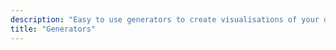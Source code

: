 ```yaml
---
description: "Easy to use generators to create visualisations of your data through a page reusing Code Library components and widgets."
title: "Generators"
---
```

